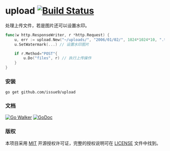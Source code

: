 upload [![Build Status](https://travis-ci.org/issue9/upload.svg?branch=master)](https://travis-ci.org/issue9/upload)
======

处理上传文件，若是图片还可以设置水印。
```go
func(w http.ResponseWriter, r *http.Request) {
    u, err := upload.New("~/uploads/", "2006/01/02/", 1024*1024*10, ".txt", ".jpg", ".png")
    u.SetWatermark(...) // 设置水印图片

    if r.Method="POST"{
        u.Do("files", r) // 执行上传操作
    }
}
```


### 安装

```shell
go get github.com/issue9/upload
```


### 文档

[![Go Walker](https://gowalker.org/api/v1/badge)](https://gowalker.org/github.com/issue9/upload)
[![GoDoc](https://godoc.org/github.com/issue9/upload?status.svg)](https://godoc.org/github.com/issue9/upload)


### 版权

本项目采用 [MIT](https://opensource.org/licenses/MIT) 开源授权许可证，完整的授权说明可在 [LICENSE](LICENSE) 文件中找到。
